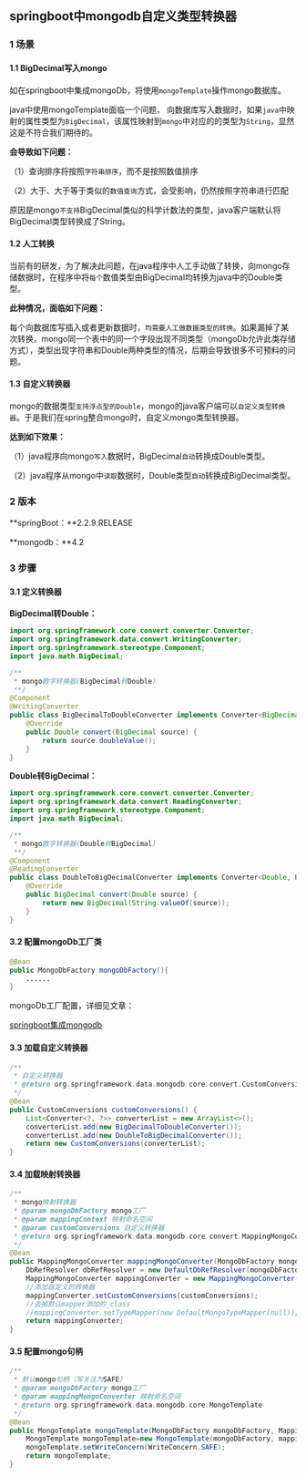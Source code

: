 ## springboot中mongodb自定义类型转换器

### 1 场景

#### 1.1 BigDecimal写入mongo

如在springboot中集成mongoDb，将使用`mongoTemplate`操作mongo数据库。

java中使用mongoTemplate面临一个问题， 向数据库写入数据时，如果`java`中映射的属性类型为`BigDecimal`，该属性映射到`mongo`中对应的的类型为`String`，显然这是不符合我们期待的。

**会导致如下问题：**

（1）查询排序将按照`字符串排序`，而不是按照数值排序

（2）大于、大于等于类似的`数值查询`方式，会受影响，仍然按照字符串进行匹配

原因是mongo`不支持`BigDecimal类似的科学计数法的类型，java客户端默认将BigDecimal类型转换成了String。

#### 1.2 人工转换

当前有的研发，为了解决此问题，在java程序中人工手动做了转换，向mongo存储数据时，在程序中将`每个`数值类型由BigDecimal均转换为java中的Double类型。

**此种情况，面临如下问题：**

每个向数据库写插入或者更新数据时，`均需要人工做数据类型的转换`。如果漏掉了某次转换，mongo同一个表中的同一个字段出现不同类型（mongoDb允许此类存储方式），类型出现字符串和Double两种类型的情况，后期会导致很多不可预料的问题。

#### 1.3 自定义转换器

mongo的数据类型`支持浮点型的Double`，mongo的java客户端可以`自定义类型转换器`。于是我们在spring整合mongo时，自定义mongo类型转换器。

**达到如下效果：**

（1）java程序向mongo`写入`数据时，BigDecimal`自动`转换成Double类型。

（2）java程序从mongo中`读取`数据时，Double类型`自动`转换成BigDecimal类型。

### 2 版本

**springBoot：**2.2.9.RELEASE

**mongodb：**4.2

### 3 步骤

#### 3.1 定义转换器

**BigDecimal转Double：**

```java
import org.springframework.core.convert.converter.Converter;
import org.springframework.data.convert.WritingConverter;
import org.springframework.stereotype.Component;
import java.math.BigDecimal;

/**
 * mongo数字转换器(BigDecimal转Double)
 **/
@Component
@WritingConverter
public class BigDecimalToDoubleConverter implements Converter<BigDecimal, Double> {
    @Override
    public Double convert(BigDecimal source) {
        return source.doubleValue();
    }
}
```

**Double转BigDecimal：**

```java
import org.springframework.core.convert.converter.Converter;
import org.springframework.data.convert.ReadingConverter;
import org.springframework.stereotype.Component;
import java.math.BigDecimal;

/**
 * mongo数字转换器(Double转BigDecimal)
 **/
@Component
@ReadingConverter
public class DoubleToBigDecimalConverter implements Converter<Double, BigDecimal> {
    @Override
    public BigDecimal convert(Double source) {
        return new BigDecimal(String.valueOf(source));
    }
}
```

#### 3.2 配置mongoDb工厂类

```java
@Bean
public MongoDbFactory mongoDbFactory(){
	......
}
```

mongoDb工厂配置，详细见文章：

[springboot集成mongodb](https://www.jianshu.com/p/be56be4624d7)

#### 3.3 加载自定义转换器

```java
/**
 * 自定义转换器
 * @return org.springframework.data.mongodb.core.convert.CustomConversions
 */
@Bean
public CustomConversions customConversions() {
	List<Converter<?, ?>> converterList = new ArrayList<>();
	converterList.add(new BigDecimalToDoubleConverter());
	converterList.add(new DoubleToBigDecimalConverter());
	return new CustomConversions(converterList);
}
```

#### 3.4 加载映射转换器

```java
/**
 * mongo映射转换器
 * @param mongoDbFactory mongo工厂
 * @param mappingContext 映射命名空间
 * @param customConversions 自定义转换器
 * @return org.springframework.data.mongodb.core.convert.MappingMongoConverter 
 */
@Bean
public MappingMongoConverter mappingMongoConverter(MongoDbFactory mongoDbFactory, MongoMappingContext mappingContext, CustomConversions customConversions) {
	DbRefResolver dbRefResolver = new DefaultDbRefResolver(mongoDbFactory);
	MappingMongoConverter mappingConverter = new MappingMongoConverter(dbRefResolver, mappingContext);
	//添加自定义的转换器
	mappingConverter.setCustomConversions(customConversions);
	//去掉默认mapper添加的_class
	//mappingConverter.setTypeMapper(new DefaultMongoTypeMapper(null));
	return mappingConverter;
}
```

#### 3.5 配置mongo句柄

```java
/**
 * 默认mongo句柄（写关注为SAFE）
 * @param mongoDbFactory mongo工厂
 * @param mappingMongoConverter 映射命名空间
 * @return org.springframework.data.mongodb.core.MongoTemplate 
 */
@Bean
public MongoTemplate mongoTemplate(MongoDbFactory mongoDbFactory, MappingMongoConverter mappingMongoConverter) {
	MongoTemplate mongoTemplate=new MongoTemplate(mongoDbFactory, mappingMongoConverter);
	mongoTemplate.setWriteConcern(WriteConcern.SAFE);
	return mongoTemplate;
}
```